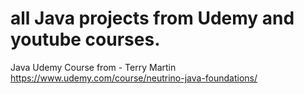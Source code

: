 # all Java projects from Udemy and youtube courses.

Java Udemy Course from - Terry Martin
https://www.udemy.com/course/neutrino-java-foundations/
